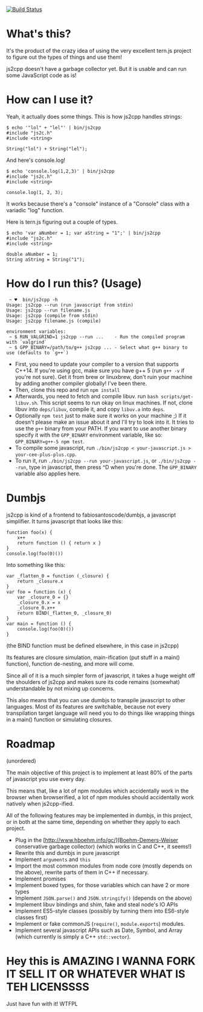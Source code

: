 [![Build Status](https://travis-ci.org/fabiosantoscode/js2cpp.svg?branch=master)](https://travis-ci.org/fabiosantoscode/js2cpp)

# What's this?

It's the product of the crazy idea of using the very excellent tern.js project to figure out the types of things and use them!

js2cpp doesn't have a garbage collector yet. But it is usable and can run some JavaScript code as is!

# How can I use it?

Yeah, it actually does some things. This is how js2cpp handles strings:

    $ echo '"lol" + "lel"' | bin/js2cpp
    #include "js2c.h"
    #include <string>

    String("lol") + String("lel");

And here's console.log!

    $ echo 'console.log(1,2,3)' | bin/js2cpp
    #include "js2c.h"
    #include <string>
    
    console.log(1, 2, 3);

It works because there's a "console" instance of a "Console" class with a variadic "log" function.

Here is tern.js figuring out a couple of types.

    $ echo 'var aNumber = 1; var aString = "1";' | bin/js2cpp
    #include "js2c.h"
    #include <string>
    
    double aNumber = 1;
    String aString = String("1");

# How do I run this? (Usage)

```
 ~ ♥  bin/js2cpp -h
Usage: js2cpp --run (run javascript from stdin)
Usage: js2cpp --run filename.js
Usage: js2cpp (compile from stdin)
Usage: js2cpp filename.js (compile)

environment variables:
 ~ $ RUN_VALGRIND=1 js2cpp --run ...    - Run the compiled program with `valgrind`
 ~ $ GPP_BINARY=/path/to/g++ js2cpp ... - Select what g++ binary to use (defaults to `g++`)
```

 * First, you need to update your compiler to a version that supports C++14. If you're using gcc, make sure you have g++ 5 (run `g++ -v` if you're not sure). Get it from brew or linuxbrew, don't ruin your machine by adding another compiler globally! I've been there.
 * Then, clone this repo and run `npm install`
 * Afterwards, you need to fetch and compile libuv. run `bash scripts/get-libuv.sh`. This script seems to run okay on linux machines. If not, clone libuv into `deps/libuv`, compile it, and copy `libuv.a` into `deps`.
 * Optionally `npm test` just to make sure it works on your machine ;) If it doesn't please make an issue about it and I'll try to look into it. It tries to use the `g++` binary from your PATH. If you want to use another binary specify it with the `GPP_BINARY` environment variable, like so: `GPP_BINARY=g++-5 npm test`.
 * To compile some javascript, run `./bin/js2cpp < your-javascript.js > your-cee-plus-plus.cpp`.
 * To run it, run `./bin/js2cpp --run your-javascript.js`, or `./bin/js2cpp --run`, type in javascript, then press ^D when you're done. The `GPP_BINARY` variable also applies here.

# Dumbjs

js2cpp is kind of a frontend to fabiosantoscode/dumbjs, a javascript simplifier. It turns javascript that looks like this:

```
function foo(x) {
    x++
    return function () { return x }
}
console.log(foo(0)())
```

Into something like this:

```
var _flatten_0 = function (_closure) {
    return _closure.x
}
var foo = function (x) {
    var _closure_0 = {}
    _closure_0.x = x
    _closure_0.x++
    return BIND(_flatten_0, _closure_0)
}
var main = function () {
    console.log(foo(0)())
}
```
(the BIND function must be defined elsewhere, in this case in js2cpp)

Its features are closure simulation, main-ification (put stuff in a main() function), function de-nesting, and more will come.

Since all of it is a much simpler form of javascript, it takes a huge weight off the shoulders of js2cpp and makes sure its code remains (somewhat) understandable by not mixing up concerns.

This also means that you can use dumbjs to transpile javascript to other languages. Most of its features are switchable, because not every transpilation target language will need you to do things like wrapping things in a main() function or simulating closures.


# Roadmap

(unordered)

The main objective of this project is to implement at least 80% of the parts of javascript you use every day.

This means that, like a lot of npm modules which accidentally work in the browser when browserified, a lot of npm modules should accidentally work natively when js2cpp-ified.

All of the following features may be implemented in dumbjs, in this project, or in both at the same time, depending on whether they apply to each project.

 - Plug in the [http://www.hboehm.info/gc/](Boehm-Demers-Weiser conservative garbage collector) (which works in C and C++, it seems!)
 - Rewrite this and dumbjs in pure javascript
 - Implement `arguments` and `this`
 - Import the most common modules from node core (mostly depends on the above), rewrite parts of them in C++ if necessary.
 - Implement promises
 - Implement boxed types, for those variables which can have 2 or more types
 - Implement `JSON.parse()` and `JSON.stringify()` (depends on the above)
 - Implement libuv bindings and shim, fake and steal node's IO APIs
 - Implement ES5-style classes (possibly by turning them into ES6-style classes first)
 - Implement or fake commonJS (`require()`, `module.exports`) modules.
 - Implement several javascript APIs such as Date, Symbol, and Array (which currently is simply a C++ `std::vector`).

# Hey this is AMAZING I WANNA FORK IT SELL IT OR WHATEVER WHAT IS TEH LICENSSSS

Just have fun with it! WTFPL

